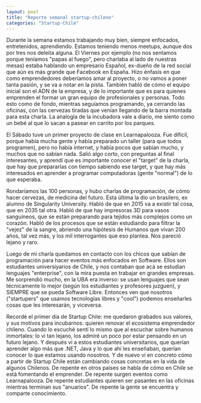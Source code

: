 ```yaml
---
layout: post
title: "Reporte semanal startup-chileno"
categories: "Startup-Chile"
---
```


Durante la semana estamos trabajando muy bien, siempre enfocados,
entretenidos, aprendiendo. Estamos teniendo menos meetups, aunque dos por tres
nos deleita alguna. El Viernes por ejemplo (no nos sentamos porque teníamos
"papas al fuego", pero charlaba al lado de nuestras mesas) estaba hablando un
empresario Español, ex-dueño de la red social que aún es más grande que
Facebook en España. Hizo énfasis en que como emprendedores deberíamos amar al
proyecto, o no vamos a poner tanta pasión, y se va a notar en la pista.
También habló de cómo el equipo inicial son el ADN de la empresa, y de lo
importante que es para quienes emprenden el formar un gran equipo de
profesionales y personas. Todo esto como de fondo, mientras seguíamos
programando, ya cerrando las oficinas, con las cervezas tiradas que venían
llegando de la barra montada para esta charla. La analogía de la incubadora
vale a diario, me siento como un bebé al que lo sacan a pasear en carrito por
los parques.

El Sábado tuve un primer proyecto de clase en Learnapalooza. Fue difícil,
porque había mucha gente y había preparado un taller (para que todos
programen), pero no había internet, y había pocos que sabían mucho, y muchos
que no sabían nada. Salió algo corto, con preguntas al final interesantes, y
aprendí que es importante conocer el "target" de la charla, que hay que
prepararlas con tiempo sabiendo ese target, y que hay más interesados en
aprender a programar computadoras (gente "normal") de lo que esperaba.

Rondaríamos las 100 personas, y hubo charlas de programación, de cómo hacer
cervezas, de medicina del futuro. Esta última la dio un brasilero, ex alumno
de Singularity University. Habló de que en 2015 va a existir tal cosa, que en
2035 tal otra. Habló de que hay impresoras 3D para vasos sanguíneos, que se
están preparando para tejidos más complejos como un corazón. Habló de los
procesos que se están estudiando para filtrar la "vejez" de la sangre,
abriendo una hipótesis de Humanos que vivan 200 años, tal vez más, y los mil
interrogantes que eso plantea. Nos pareció lejano y raro.

Luego de mi charla quedamos en contacto con los chicos que sabían de
programación para hacer eventos más enfocados en Software. Ellos son
estudiantes universiyarios de Chile, y nos contaban que acá se estudian
lenguajes "enterprise", con la mira puesta en trabajar en grandes empresas. Me
sorprendió mucho, en la UBA era inverso: se usan lenguajes que sean
técnicamente lo mejor (según los estudiantes y profesores juzguen), y SIEMPRE
que se pueda Software Libre. Entonces ven que nosotros ("startupers" que
usamos tecnologías libres y "cool") podemos enseñarles cosas que les
interesarán, y viceversa.

Recordé el primer día de Startup Chile: me quedaron grabados sus valores, y
sus motivos para incubarnos: quieren renovar el ecosistema emprendedor
chileno. Cuando lo escuché sentí lo mismo que al escuchar sobre humanos
inmortales: lo vi tan lejano, los admiré un poco por estar pensando en un
futuro lejano. Y después vi a estos estudiantes universitarios, que querían
aprender algo más que .NET, Java y lo que ahí les enseñaban, querían conocer
lo que estamos usando nosotros. Y de nuevo vi en concreto cómo a partir de
Startup Chile están cambiando cosas concretas en la vida de algunos Chilenos.
De repente en otros países se habla de cómo en Chile se está fomentando el
emprender. De repente surgen eventos como Learnapalooza. De repente
estudiantes quieren ser pasantes en las oficinas mientras terminan sus
"anuarios". De repente la gente se encuentra y comparte conocimiento.
